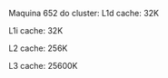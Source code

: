 Maquina 652 do cluster:
L1d cache:             32K

L1i cache:             32K

L2 cache:              256K

L3 cache:              25600K
